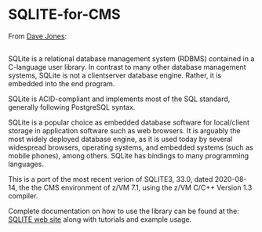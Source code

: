 # SQLITE-for-CMS

From <a href="mailto:dave@vsoft-software.com">Dave Jones</a>:
 ## 
SQLite  is a relational database management system (RDBMS) contained in
 a C-language user library. In contrast to many other database management
 systems, SQLite is not a clientserver database engine. Rather, it is
 embedded into the end program.
 
 SQLite is ACID-compliant and implements most of the SQL standard, generally
 following PostgreSQL syntax.
 
SQLite is a popular choice as embedded database software for local/client
 storage in application software such as web browsers. It is arguably the
 most widely deployed database engine, as it is used today by several
 widespread browsers, operating systems, and embedded systems (such as
 mobile phones), among others. SQLite has bindings to many programming
 languages.

This is a port of the most recent verion of SQLITE3, 33.0, dated
 2020-08-14, the the CMS environment of z/VM 7.1, using the z/VM C/C++
 Version 1.3 compiler.
 
Complete documentation on how to use the library can be found at the:
 <a href="https://sqlite.org/index.html">SQLITE web site</a>
 along with tutorials and example usage.
